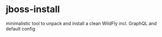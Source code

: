 # jboss-install

minimalistic tool to unpack and install a clean WildFly incl. GraphQL and default config
